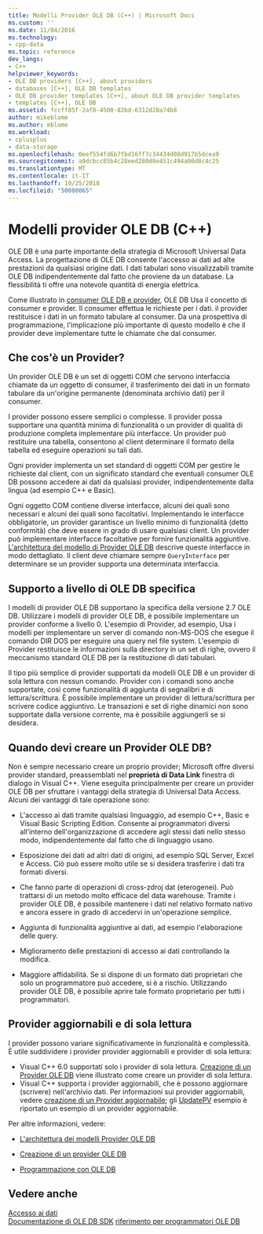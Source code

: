 ```yaml
---
title: Modelli Provider OLE DB (C++) | Microsoft Docs
ms.custom: ''
ms.date: 11/04/2016
ms.technology:
- cpp-data
ms.topic: reference
dev_langs:
- C++
helpviewer_keywords:
- OLE DB providers [C++], about providers
- databases [C++], OLE DB templates
- OLE DB provider templates [C++], about OLE DB provider templates
- templates [C++], OLE DB
ms.assetid: fccff85f-2af8-4500-82bd-6312d28a74b8
author: mikeblome
ms.author: mblome
ms.workload:
- cplusplus
- data-storage
ms.openlocfilehash: 0eef554fd6b7fbd16ff7c34434d08d917b5dcea9
ms.sourcegitcommit: a9dcbcc85b4c28eed280d8e451c494a00d8c4c25
ms.translationtype: MT
ms.contentlocale: it-IT
ms.lasthandoff: 10/25/2018
ms.locfileid: "50080065"
---
```

# <a name="ole-db-provider-templates-c"></a>Modelli provider OLE DB (C++)

OLE DB è una parte importante della strategia di Microsoft Universal Data Access. La progettazione di OLE DB consente l'accesso ai dati ad alte prestazioni da qualsiasi origine dati. I dati tabulari sono visualizzabili tramite OLE DB indipendentemente dal fatto che proviene da un database. La flessibilità ti offre una notevole quantità di energia elettrica.

Come illustrato in [consumer OLE DB e provider](../../data/oledb/ole-db-consumers-and-providers.md), OLE DB Usa il concetto di consumer e provider. Il consumer effettua le richieste per i dati. il provider restituisce i dati in un formato tabulare al consumer. Da una prospettiva di programmazione, l'implicazione più importante di questo modello è che il provider deve implementare tutte le chiamate che dal consumer.

## <a name="what-is-a-provider"></a>Che cos'è un Provider?

Un provider OLE DB è un set di oggetti COM che servono interfaccia chiamate da un oggetto di consumer, il trasferimento dei dati in un formato tabulare da un'origine permanente (denominata archivio dati) per il consumer.

I provider possono essere semplici o complesse. Il provider possa supportare una quantità minima di funzionalità o un provider di qualità di produzione completa implementare più interfacce. Un provider può restituire una tabella, consentono al client determinare il formato della tabella ed eseguire operazioni su tali dati.

Ogni provider implementa un set standard di oggetti COM per gestire le richieste dal client, con un significato standard che eventuali consumer OLE DB possono accedere ai dati da qualsiasi provider, indipendentemente dalla lingua (ad esempio C++ e Basic).

Ogni oggetto COM contiene diverse interfacce, alcuni dei quali sono necessari e alcuni dei quali sono facoltativi. Implementando le interfacce obbligatorie, un provider garantisce un livello minimo di funzionalità (detto conformità) che deve essere in grado di usare qualsiasi client. Un provider può implementare interfacce facoltative per fornire funzionalità aggiuntive. [L'architettura del modello di Provider OLE DB](../../data/oledb/ole-db-provider-template-architecture.md) descrive queste interfacce in modo dettagliato. Il client deve chiamare sempre `QueryInterface` per determinare se un provider supporta una determinata interfaccia.

## <a name="ole-db-specification-level-support"></a>Supporto a livello di OLE DB specifica

I modelli di provider OLE DB supportano la specifica della versione 2.7 OLE DB. Utilizzare i modelli di provider OLE DB, è possibile implementare un provider conforme a livello 0. L'esempio di Provider, ad esempio, Usa i modelli per implementare un server di comando non-MS-DOS che esegue il comando DIR DOS per eseguire una query nel file system. L'esempio di Provider restituisce le informazioni sulla directory in un set di righe, ovvero il meccanismo standard OLE DB per la restituzione di dati tabulari.

Il tipo più semplice di provider supportati da modelli OLE DB è un provider di sola lettura con nessun comando. Provider con i comandi sono anche supportate, così come funzionalità di aggiunta di segnalibri e di lettura/scrittura. È possibile implementare un provider di lettura/scrittura per scrivere codice aggiuntivo. Le transazioni e set di righe dinamici non sono supportate dalla versione corrente, ma è possibile aggiungerli se si desidera.

## <a name="when-do-you-need-to-create-an-ole-db-provider"></a>Quando devi creare un Provider OLE DB?

Non è sempre necessario creare un proprio provider; Microsoft offre diversi provider standard, preassemblati nel **proprietà di Data Link** finestra di dialogo in Visual C++. Viene eseguita principalmente per creare un provider OLE DB per sfruttare i vantaggi della strategia di Universal Data Access. Alcuni dei vantaggi di tale operazione sono:

- L'accesso ai dati tramite qualsiasi linguaggio, ad esempio C++, Basic e Visual Basic Scripting Edition. Consente ai programmatori diversi all'interno dell'organizzazione di accedere agli stessi dati nello stesso modo, indipendentemente dal fatto che di linguaggio usano.

- Esposizione dei dati ad altri dati di origini, ad esempio SQL Server, Excel e Access. Ciò può essere molto utile se si desidera trasferire i dati tra formati diversi.

- Che fanno parte di operazioni di cross-zdroj dat (eterogenei). Può trattarsi di un metodo molto efficace del data warehouse. Tramite i provider OLE DB, è possibile mantenere i dati nel relativo formato nativo e ancora essere in grado di accedervi in un'operazione semplice.

- Aggiunta di funzionalità aggiuntive ai dati, ad esempio l'elaborazione delle query.

- Miglioramento delle prestazioni di accesso ai dati controllando la modifica.

- Maggiore affidabilità. Se si dispone di un formato dati proprietari che solo un programmatore può accedere, si è a rischio. Utilizzando provider OLE DB, è possibile aprire tale formato proprietario per tutti i programmatori.

## <a name="read-only-and-updatable-providers"></a>Provider aggiornabili e di sola lettura

I provider possono variare significativamente in funzionalità e complessità. È utile suddividere i provider provider aggiornabili e provider di sola lettura:

- Visual C++ 6.0 supportati solo i provider di sola lettura. [Creazione di un Provider OLE DB](../../data/oledb/creating-an-ole-db-provider.md) viene illustrato come creare un provider di sola lettura.
- Visual C++ supporta i provider aggiornabili, che è possono aggiornare (scrivere) nell'archivio dati. Per informazioni sui provider aggiornabili, vedere [creazione di un Provider aggiornabile](../../data/oledb/creating-an-updatable-provider.md); gli [UpdatePV](https://github.com/Microsoft/VCSamples/tree/master/VC2010Samples/ATL/OLEDB/Provider/UPDATEPV) esempio è riportato un esempio di un provider aggiornabile.

Per altre informazioni, vedere:

- [L'architettura dei modelli Provider OLE DB](../../data/oledb/ole-db-provider-template-architecture.md)

- [Creazione di un provider OLE DB](../../data/oledb/creating-an-ole-db-provider.md)

- [Programmazione con OLE DB](../../data/oledb/ole-db-programming.md)

## <a name="see-also"></a>Vedere anche

[Accesso ai dati](../data-access-in-cpp.md)<br/>
[Documentazione di OLE DB SDK](/previous-versions/windows/desktop/ms722784)
[riferimento per programmatori OLE DB](/previous-versions/windows/desktop/ms713643)
